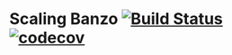 # Scaling Banzo [![Build Status](https://travis-ci.org/plonko/scaling-banzo.svg?branch=master)](https://travis-ci.org/plonko/scaling-banzo)[![codecov](https://codecov.io/gh/plonko/scaling-banzo/branch/master/graph/badge.svg)](https://codecov.io/gh/plonko/scaling-banzo)
